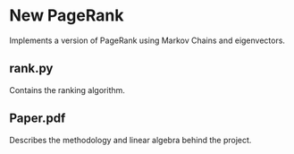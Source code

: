 # New PageRank
Implements a version of PageRank using Markov Chains and eigenvectors.

## rank.py
Contains the ranking algorithm.

## Paper.pdf
Describes the methodology and linear algebra behind the project.
